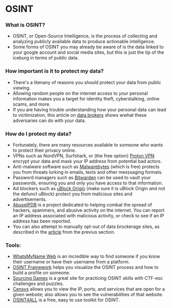 # OSINT
### What is OSINT?
- OSINT, or Open-Source Intelligence, is the process of collecting and analyzing publicly available data to produce actionable intelligence.
- Some forms of OSINT you may already be aware of is the data linked to your google account and social media sites, but this is just the tip of the iceburg in terms of public data.

### How important is it to protect my data?
- There's a litenany of reasons you should protect your data from public viewing.
- Allowing random people on the internet access to your personal information makes you a target for identity theft, cyberstalking, online scams, and more.
- If you are having trouble understanding how your personal data can lead to victimization, this article on [data brokers](https://www.aura.com/learn/how-to-remove-yourself-from-data-broker-sites) shows wwhat these adversaries can do with your data.

### How do I protect my data?
- Fortunately, there are many resources available to someone who wants to protect their privacy online.
- VPNs such as NordVPN, Surfshark, or (the free option) [Proton VPN](https://protonvpn.com/) encrypt your data and mask your IP address from potential bad actors.
- Anti-malware software such as [Malwarebytes](https://www.malwarebytes.com/) (which is free) protects you from threats lurking in emails, texts and other messsaging formats.
- Password managers such as [Bitwarden](https://bitwarden.com/) can be used to vault your passwords, ensuring you and only you have access to that information.
- Ad blockers such as [uBlock Origin](https://ublockorigin.com/) (make sure it is uBlock Origin and not the defunct uBlock) protect you from malicious sites and advertisements.
- [AbuseIPDB](https://www.abuseipdb.com/) is a project dedicated to helping combat the spread of hackers, spammers, and abusive activity on the internet. You can report an IP address associated with malicious activity, or check to see if an IP address has been reported.
- You can also attempt to manually opt-out of data brockerage sites, as described in the [article](https://www.aura.com/learn/how-to-remove-yourself-from-data-broker-sites) from the previus section.

### Tools:
- [WhatsMyName Web](https://whatsmyname.app/) is an incredible way to find someone if you know their username or have their username from a platform.
- [OSINT Framework](https://osintframework.com/) helps you visualize the OSINT process and how to build a profile on someone.
- [Sourcing Games](https://sourcing.games/) is a great site for practicing OSINT skills with CTF-esc challenges and puzzles.
- [Censys](https://search.censys.io/) allows you to view the IP, ports, and services that are open for a given website; also allows you to see the vulnerabilities of that website.
- [OSINT4ALL](https://start.me/p/L1rEYQ/osint4all) is a free, easy to use toolkit for OSINT.

[def]: #osint
